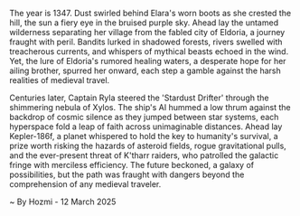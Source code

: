 
The year is 1347.  Dust swirled behind Elara's worn boots as she crested the hill, the sun a fiery eye in the bruised purple sky.  Ahead lay the untamed wilderness separating her village from the fabled city of Eldoria, a journey fraught with peril.  Bandits lurked in shadowed forests, rivers swelled with treacherous currents, and whispers of mythical beasts echoed in the wind. Yet, the lure of Eldoria's rumored healing waters, a desperate hope for her ailing brother, spurred her onward, each step a gamble against the harsh realities of medieval travel.

Centuries later, Captain Ryla steered the 'Stardust Drifter' through the shimmering nebula of Xylos.  The ship's AI hummed a low thrum against the backdrop of cosmic silence as they jumped between star systems, each hyperspace fold a leap of faith across unimaginable distances.  Ahead lay Kepler-186f, a planet whispered to hold the key to humanity's survival, a prize worth risking the hazards of asteroid fields, rogue gravitational pulls, and the ever-present threat of K'tharr raiders, who patrolled the galactic fringe with merciless efficiency.  The future beckoned, a galaxy of possibilities, but the path was fraught with dangers beyond the comprehension of any medieval traveler.

~ By Hozmi - 12 March 2025
